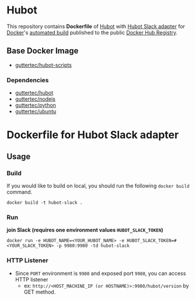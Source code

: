 # Hubot

This repository contains **Dockerfile** of [Hubot](https://hubot.github.com) with [Hubot Slack adapter](https://github.com/slackhq/hubot-slack) for [Docker](https://www.docker.com/)'s [automated build](https://registry.hub.docker.com/u/guttertec/hubot/) published to the public [Docker Hub Registry](https://registry.hub.docker.com/).

## Base Docker Image

* [guttertec/hubot-scripts](https://registry.hub.docker.com/u/guttertec/hubot/)

### Dependencies

* [guttertec/hubot](https://registry.hub.docker.com/u/guttertec/hubot/)
* [guttertec/nodejs](https://registry.hub.docker.com/u/guttertec/nodejs/)
* [guttertec/python](https://registry.hub.docker.com/u/guttertec/python/)
* [guttertec/ubuntu](https://registry.hub.docker.com/u/guttertec/ubuntu/)

# Dockerfile for Hubot Slack adapter

## Usage

### Build

If you would like to build on local, you should run the following `docker build` command.

`docker build -t hubot-slack .`

### Run

**join Slack (requires one environment values `HUBOT_SLACK_TOKEN`)**  

`docker run -e HUBOT_NAME=<YOUR_HUBOT_NAME> -e HUBOT_SLACK_TOKEN=#<YOUR_SLACK_TOKEN> -p 9980:9980 -td hubot-slack`

### HTTP Listener

* Since `PORT` environment is `9980` and exposed port `9980`, you can access HTTP listener
    * ex: `http://<HOST_MACHINE_IP (or HOSTNAME)>:9980/hubot/version` by GET method.
